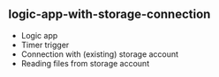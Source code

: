 ## logic-app-with-storage-connection
 - Logic app
 - Timer trigger
 - Connection with (existing) storage account
 - Reading files from storage account
